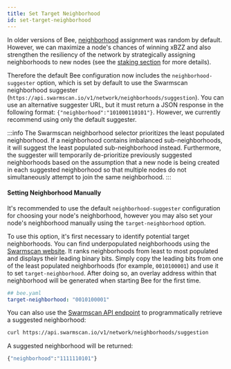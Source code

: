 ```yaml
---
title: Set Target Neighborhood
id: set-target-neighborhood
---
```


In older versions of Bee, [neighborhood](/docs/concepts/DISC/neighborhoods) assignment was random by default. However, we can maximize a node's chances of winning xBZZ and also strengthen the resiliency of the network by strategically assigning neighborhoods to new nodes (see the [staking section](/docs/bee/working-with-bee/staking) for more details).

Therefore the default Bee configuration now includes the `neighborhood-suggester` option, which is set by default to use the Swarmscan neighborhood suggester (`https://api.swarmscan.io/v1/network/neighborhoods/suggestion`). You can use an alternative suggester URL, but it must return a JSON response in the following format: `{"neighborhood":"101000110101"}`. However, we currently recommend using only the default suggester. 


:::info
The Swarmscan neighborhood selector prioritizes the least populated neighborhood. If a neighborhood contains imbalanced sub-neighborhoods, it will suggest the least populated sub-neighborhood instead. Furthermore, the suggester will temporarily de-prioritize previously suggested neighborhoods based on the assumption that a new node is being created in each suggested neighborhood so that multiple nodes do not simultaneously attempt to join the same neighborhood.
:::

#### Setting Neighborhood Manually

It's recommended to use the default `neighborhood-suggester` configuration for choosing your node's neighborhood, however you may also set your node's neighborhood manually using the `target-neighborhood` option.

To use this option, it's first necessary to identify potential target neighborhoods. You can find underpopulated neighborhoods using the [Swarmscan website](https://swarmscan.io/neighborhoods). It ranks neighborhoods from least to most populated and displays their leading binary bits. Simply copy the leading bits from one of the least populated neighborhoods (for example, `0010100001`) and use it to set `target-neighborhood`. After doing so, an overlay address within that neighborhood will be generated when starting Bee for the first time.

```yaml
## bee.yaml
target-neighborhood: "0010100001"
```

You can also use the [Swarmscan API endpoint](https://api.swarmscan.io/#tag/Network/paths/~1v1~1network~1neighborhoods~1suggestion/get) to programmatically retrieve a suggested neighborhood:

```bash
curl https://api.swarmscan.io/v1/network/neighborhoods/suggestion
```
A suggested neighborhood will be returned:

```bash
{"neighborhood":"1111110101"}
```

